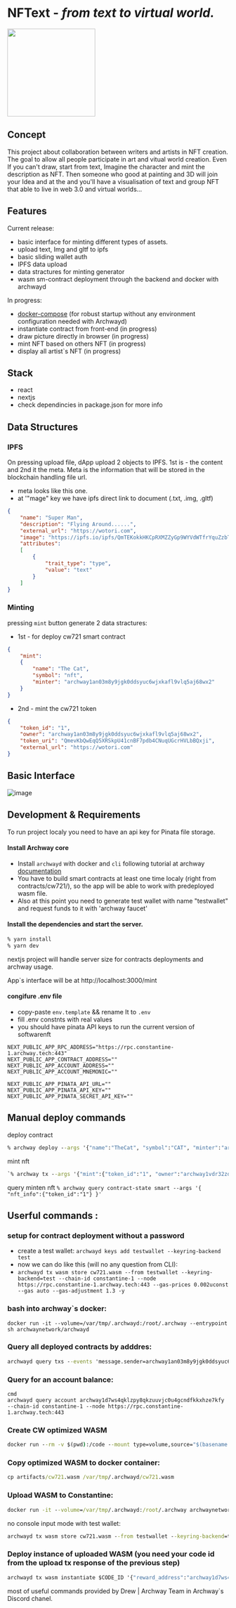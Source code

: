 # NFText - _from text to virtual world._
<img src="https://ipfs.io/ipfs/QmWTvKbPeWDwNQMFgbmWzciq7NNcwsQcBgV5jLNNhPNwF6" style="width:200px" />

## Concept
This project about collaboration between writers and artists in NFT creation.
The goal to allow all people participate in art and vitual world creation. Even If you can't draw, start from text, Imagine the character and mint the description as NFT. Then someone who good at painting and 3D will join your Idea and at the and you'll have a visualisation of text and group NFT that able to live in web 3.0 and virtual worlds...

## Features
Current release:
- basic interface for minting different types of assets.
- upload text, Img and gltf to ipfs
- basic sliding wallet auth
- IPFS data upload
- data stractures for minting generator
- wasm sm-contract deployment through the backend and docker with archwayd
  
In progress:
- [docker-compose](https://github.com/wotori-studio/NFText/pull/4) (for robust startup without any environment configuration needed with Archwayd)
- instantiate contract from front-end (in progress)
- draw picture directly in browser (in progress)
- mint NFT based on others NFT (in progress)
- display all artist`s NFT (in progress)

## Stack
- react
- nextjs
- check dependincies in package.json for more info

## Data Structures
### IPFS
On pressing upload file, dApp upload 2 objects to IPFS. 
1st is - the content and 2nd it the meta. Meta is the information that will be stored in the blockchain handling file url.
- meta looks like this one.
- at '"mage" key we have ipfs direct link to document (.txt, .img, .gltf)
```json
{
    "name": "Super Man",
    "description": "Flying Around......",
    "external_url": "https://wotori.com",
    "image": "https://ipfs.io/ipfs/QmTEKokkHKCpRXMZZyGp9WYVdWTfrYquZzbT2nRGHVyDSf",
    "attributes":
    [
        {
            "trait_type": "type",
            "value": "text"
        }
    ]
}
```
### Minting
pressing `mint` button generate 2 data stractures:
- 1st - for deploy cw721 smart contract 
```json
{
    "mint":
    {
        "name": "The Cat",
        "symbol": "nft",
        "minter": "archway1an03m8y9jgk0ddsyuc6wjxkafl9vlq5aj68wx2"
    }
}
```
- 2nd - mint the cw721 token
```json
{
    "token_id": "1",
    "owner": "archway1an03m8y9jgk0ddsyuc6wjxkafl9vlq5aj68wx2",
    "token_uri": "QmevKbQwEqQ5XRSkpU41cnBF7pdb4CNuqUGcrHVLbBQxji",
    "external_url": "https://wotori.com"
}
```
## Basic Interface
![image](https://user-images.githubusercontent.com/10486621/145106617-964b6460-7ce4-49ce-9b90-0f310039bb6f.png)

## Development & Requirements

To run project localy you need to have an api key for Pinata file storage.

#### Install Archway core
- Install `archwayd` with docker and `cli` following tutorial at archway [documentation](https://docs.archway.io/docs/create/getting-started/install)
- You have to build smart contracts at least one time localy (right from contracts/cw721/), so the app will be able to work with predeployed wasm file.
- Also at this point you need to generate test wallet with name "testwallet" and request funds to it with 'archway faucet'

#### Install the dependencies and start the server.

```sh
% yarn install
% yarn dev
```
nextjs project will handle server size for contracts deployments and archway usage.

App`s interface will be at http://localhost:3000/mint

#### congifure .env file
- copy-paste `env.template` && rename It to `.env`
- fill .env constnts with real values
- you should have pinata API keys to run the current version of softwarenft
```
NEXT_PUBLIC_APP_RPC_ADDRESS="https://rpc.constantine-1.archway.tech:443"
NEXT_PUBLIC_APP_CONTRACT_ADDRESS=""
NEXT_PUBLIC_APP_ACCOUNT_ADDRESS=""
NEXT_PUBLIC_APP_ACCOUNT_MNEMONIC=""

NEXT_PUBLIC_APP_PINATA_API_URL=""
NEXT_PUBLIC_APP_PINATA_API_KEY=""
NEXT_PUBLIC_APP_PINATA_SECRET_API_KEY=""
```

## Manual deploy commands
deploy contract
```cmd
% archway deploy --args '{"name":"TheCat", "symbol":"CAT", "minter":"archway1rwaxa4c2mqtne7x6d8klngu5ynu663zw7h9y32"}'
```
mint nft
```cmd
`% archway tx --args '{"mint":{"token_id":"1", "owner":"archway1vdr32zdmwmwmwz2cxd3wecxjp5ml5pvc4kuhhy", "token_uri":"ipfs://QmWTvKbPeWDwNQMFgbmWzciq7NNcwsQcBgV5jLNNhPNwF6", "external_url":"https://wotori.com"}}'
```
query minten nft
`% archway query contract-state smart --args '{ "nft_info":{"token_id":"1"} }'`
## Userful commands :

### setup for contract deployment without a password
- create a test wallet: `archwayd keys add testwallet --keyring-backend test`
- now we can do like this (will no any question from CLI): 
- `archwayd tx wasm store cw721.wasm --from testwallet --keyring-backend=test --chain-id constantine-1 --node https://rpc.constantine-1.archway.tech:443 --gas-prices 0.002uconst --gas auto --gas-adjustment 1.3 -y`

### bash into archway`s docker:
`docker run -it --volume=/var/tmp/.archwayd:/root/.archway --entrypoint sh archwaynetwork/archwayd`

### Query all deployed contracts by adddres:
```cmd
archwayd query txs --events 'message.sender=archway1an03m8y9jgk0ddsyuc6wjxkafl9vlq5aj68wx2&message.action=instantiate' --chain-id constantine-1 --node https://rpc.constantine-1.archway.tech:443
```

### Query for an account balance:
```
cmd
archwayd query account archway1d7ws4qklzpy8qkzuuvjc0u4gcndfkkxhze7kfy --chain-id constantine-1 --node https://rpc.constantine-1.archway.tech:443
```

### Create CW optimized WASM
```cmd
docker run --rm -v $(pwd):/code --mount type=volume,source="$(basename "$(pwd)")_cache",target=/code/target --mount type=volume,source=registry_cache,target=/usr/local/cargo/registry cosmwasm/rust-optimizer:0.12.1
```

### Copy optimized WASM to docker container:
```cmd
cp artifacts/cw721.wasm /var/tmp/.archwayd/cw721.wasm 
```

### Upload WASM to Constantine:
```cmd
docker run -it --volume=/var/tmp/.archwayd:/root/.archway archwaynetwork/archwayd tx wasm store cw721.wasm --from user_wallet --chain-id constantine-1 --node https://rpc.constantine-1.archway.tech:443 --gas-prices 0.002uconst --gas auto --gas-adjustment 1.3
```

no console input mode with test wallet:
```cmd
archwayd tx wasm store cw721.wasm --from testwallet --keyring-backend=test --chain-id constantine-1 --node https://rpc.constantine-1.archway.tech:443 --gas-prices 0.002uconst --gas auto --gas-adjustment 1.3 -y
```

### Deploy instance of uploaded WASM (you need your code id from the upload tx response of the previous step)
```cmd
archwayd tx wasm instantiate $CODE_ID '{"reward_address":"archway1d7ws4qklzpy8qkzuuvjc0u4gcndfkkxhze7kfy","gas_rebate_to_user":false,"instantiation_request":"eyJjb3VudCI6MH0=","collect_premium":false,"premium_percentage_charged":0}' --from docker --label "My deployment label" --chain-id constantine-1 --node https://rpc.constantine-1.archway.tech:443 --gas-prices 0.002uconst --gas auto --gas-adjustment 1.3 -y
```


most of useful commands provided by Drew | Archway Team in Archway`s Discord chanel.
